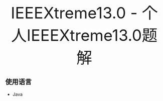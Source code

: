 <p align="center"><span style="font-size:50px">IEEEXtreme13.0 - 个人IEEEXtreme13.0题解</span>
</p>

## 使用语言
- Java  
